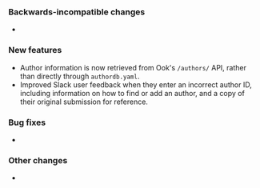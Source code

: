 <!-- Delete the sections that don't apply -->

### Backwards-incompatible changes

-

### New features

- Author information is now retrieved from Ook's `/authors/` API, rather than directly through `authordb.yaml`.
- Improved Slack user feedback when they enter an incorrect author ID, including information on how to find or add an author, and a copy of their original submission for reference.

### Bug fixes

-

### Other changes

-
